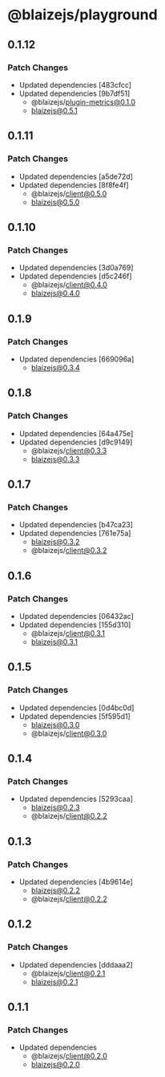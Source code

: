 # @blaizejs/playground

## 0.1.12

### Patch Changes

- Updated dependencies [483cfcc]
- Updated dependencies [9b7df51]
  - @blaizejs/plugin-metrics@0.1.0
  - blaizejs@0.5.1

## 0.1.11

### Patch Changes

- Updated dependencies [a5de72d]
- Updated dependencies [8f8fe4f]
  - @blaizejs/client@0.5.0
  - blaizejs@0.5.0

## 0.1.10

### Patch Changes

- Updated dependencies [3d0a769]
- Updated dependencies [d5c246f]
  - @blaizejs/client@0.4.0
  - blaizejs@0.4.0

## 0.1.9

### Patch Changes

- Updated dependencies [669096a]
  - blaizejs@0.3.4

## 0.1.8

### Patch Changes

- Updated dependencies [64a475e]
- Updated dependencies [d9c9149]
  - @blaizejs/client@0.3.3
  - blaizejs@0.3.3

## 0.1.7

### Patch Changes

- Updated dependencies [b47ca23]
- Updated dependencies [761e75a]
  - blaizejs@0.3.2
  - @blaizejs/client@0.3.2

## 0.1.6

### Patch Changes

- Updated dependencies [06432ac]
- Updated dependencies [155d310]
  - @blaizejs/client@0.3.1
  - blaizejs@0.3.1

## 0.1.5

### Patch Changes

- Updated dependencies [0d4bc0d]
- Updated dependencies [5f595d1]
  - blaizejs@0.3.0
  - @blaizejs/client@0.3.0

## 0.1.4

### Patch Changes

- Updated dependencies [5293caa]
  - blaizejs@0.2.3
  - @blaizejs/client@0.2.2

## 0.1.3

### Patch Changes

- Updated dependencies [4b9614e]
  - blaizejs@0.2.2
  - @blaizejs/client@0.2.2

## 0.1.2

### Patch Changes

- Updated dependencies [dddaaa2]
  - @blaizejs/client@0.2.1
  - blaizejs@0.2.1

## 0.1.1

### Patch Changes

- Updated dependencies
  - @blaizejs/client@0.2.0
  - blaizejs@0.2.0
